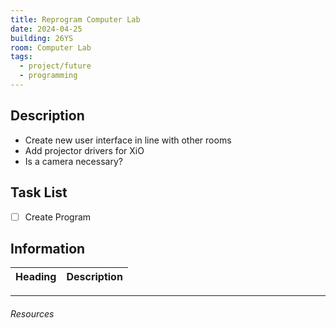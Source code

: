 ```yaml
---
title: Reprogram Computer Lab
date: 2024-04-25
building: 26YS
room: Computer Lab
tags:
  - project/future
  - programming
---
```


## Description

- Create new user interface in line with other rooms
- Add projector drivers for XiO
- Is a camera necessary?

## Task List

- [ ] Create Program

## Information

Heading          | Description
---------------- | -----------------

---
###### Resources
